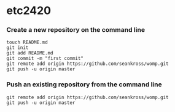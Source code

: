 # etc2420

### Create a new repository on the command line
```
touch README.md
git init
git add README.md
git commit -m "first commit"
git remote add origin https://github.com/seankross/womp.git
git push -u origin master
```

### Push an existing repository from the command line
```
git remote add origin https://github.com/seankross/womp.git
git push -u origin master
```

